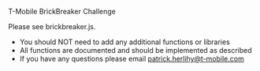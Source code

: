 T-Mobile BrickBreaker Challenge

Please see brickbreaker.js.

- You should NOT need to add any additional functions or libraries
- All functions are documented and should be implemented as described
- If you have any questions please email patrick.herlihy@t-mobile.com
